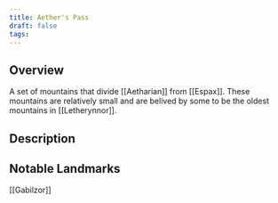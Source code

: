 ```yaml
---
title: Aether's Pass
draft: false
tags:
---
```

## Overview
A set of mountains that divide [[Aetharian]] from [[Espax]]. These mountains are relatively small and are belived by some to be the oldest mountains in [[Letherynnor]].
## Description

## Notable Landmarks
[[Gabilzor]]
